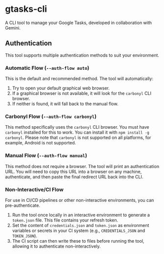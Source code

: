 # gtasks-cli

A CLI tool to manage your Google Tasks, developed in collaboration with Gemini.

## Authentication

This tool supports multiple authentication methods to suit your environment.

### Automatic Flow (`--auth-flow auto`)

This is the default and recommended method. The tool will automatically:
1.  Try to open your default graphical web browser.
2.  If a graphical browser is not available, it will look for the `carbonyl` CLI browser.
3.  If neither is found, it will fall back to the manual flow.

### Carbonyl Flow (`--auth-flow carbonyl`)

This method specifically uses the `carbonyl` CLI browser. You must have `carbonyl` installed for this to work. You can install it with `npm install -g carbonyl`. Please note that `carbonyl` is not supported on all platforms, for example, Android is not supported.

### Manual Flow (`--auth-flow manual`)

This method does not require a browser. The tool will print an authentication URL. You will need to copy this URL into a browser on any machine, authenticate, and then paste the final redirect URL back into the CLI.

### Non-Interactive/CI Flow

For use in CI/CD pipelines or other non-interactive environments, you can pre-authenticate.
1.  Run the tool once locally in an interactive environment to generate a `token.json` file. This file contains your refresh token.
2.  Set the content of `credentials.json` and `token.json` as environment variables or secrets in your CI system (e.g., `CREDENTIALS_JSON` and `TOKEN_JSON`).
3.  The CI script can then write these to files before running the tool, allowing it to authenticate non-interactively.
